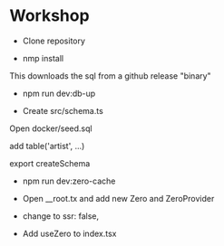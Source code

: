 # Workshop

- Clone repository

- nmp install

This downloads the sql from a github release "binary"

- npm run dev:db-up

- Create src/schema.ts

Open docker/seed.sql

add table('artist', ...)

export createSchema

- npm run dev:zero-cache

- Open \_\_root.tx and add new Zero and ZeroProvider
- change to ssr: false,

- Add useZero to index.tsx
